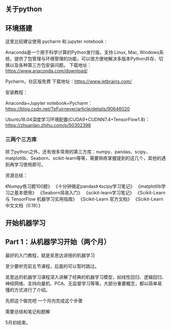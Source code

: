 ## 关于python

## 环境搭建

这里比较建议使用 pycharm 和 jupyter notebook：

Anaconda是一个用于科学计算的Python发行版，支持 Linux, Mac, Windows系统，提供了包管理与环境管理的功能，可以很方便地解决多版本Python并存、切换以及各种第三方包安装问题。
下载地址：https://www.anaconda.com/download/

Pycharm，社区版免费
下载地址：https://www.jetbrains.com/

安装教程：

Anaconda+Jupyter notebook+Pycharm：https://blog.csdn.net/TeFuirnever/article/details/90646020

Ubuntu18.04深度学习环境配置(CUDA9+CUDNN7.4+TensorFlow1.8)：https://zhuanlan.zhihu.com/p/50302396

### 三两个三方库

除了python之外，还有很多常用的第三方库：numpy、pandas、scipy、matplotlib、Seaborn、scikit-learn等等，需要熟练掌握提到的这几个，其他的遇到再学习使用即可。



资源总结：

 《Numpy练习题100题》
 《十分钟搞定pandas》
 《scipy学习笔记》
 《matplotlib学习之基本使用》
 《Seaborn简易入门》
 《scikit-learn学习笔记》
 《Scikit-Learn 与 TensorFlow 机器学习实用指南》
 《Scikit-Learn 官方文档》
 《Scikit-Learn 中文文档（0.19）》



## 开始机器学习

## **Part 1：从机器学习开始（两个月）**

最好的入门教程，就是吴恩达讲授的机器学习

至少要听完前五节课程，后面的可以暂时跳过。

吴恩达的机器学习课程深入讲解了经典的机器学习模型，如线性回归、逻辑回归、神经网络、支持向量机、PCA、无监督学习等等。大部分重要概念，都以简单易懂的方式进行了介绍。

先把这个做完吧   一个月内完成这个步骤

需要总结和笔记和题解 

5月初结束。 
